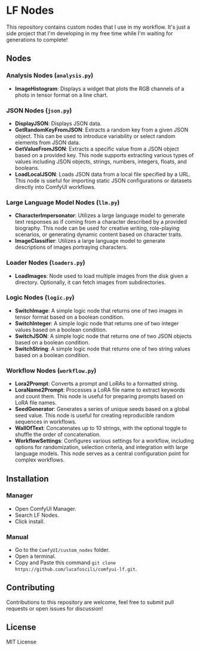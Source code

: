# LF Nodes

This repository contains custom nodes that I use in my workflow.
It's just a side project that I'm developing in my free time while I'm waiting for generations to complete!

## Nodes

### Analysis Nodes (`analysis.py`)

- **ImageHistogram**: Displays a widget that plots the RGB channels of a photo in tensor format on a line chart.

### JSON Nodes (`json.py`)

- **DisplayJSON**: Displays JSON data.
- **GetRandomKeyFromJSON**: Extracts a random key from a given JSON object. This can be used to introduce variability or select random elements from JSON data.
- **GetValueFromJSON**: Extracts a specific value from a JSON object based on a provided key. This node supports extracting various types of values including JSON objects, strings, numbers, integers, floats, and booleans.
- **LoadLocalJSON**: Loads JSON data from a local file specified by a URL. This node is useful for importing static JSON configurations or datasets directly into ComfyUI workflows.

### Large Language Model Nodes (`llm.py`)

- **CharacterImpersonator**: Utilizes a large language model to generate text responses as if coming from a character described by a provided biography. This node can be used for creative writing, role-playing scenarios, or generating dynamic content based on character traits.
- **ImageClassifier**: Utilizes a large language model to generate descriptions of images portraying characters.

### Loader Nodes (`loaders.py`)

- **LoadImages**: Node used to load multiple images from the disk given a directory. Optionally, it can fetch images from subdirectories.

### Logic Nodes (`logic.py`)

- **SwitchImage**: A simple logic node that returns one of two images in tensor format based on a boolean condition.
- **SwitchInteger**: A simple logic node that returns one of two integer values based on a boolean condition.
- **SwitchJSON**: A simple logic node that returns one of two JSON objects based on a boolean condition.
- **SwitchString**: A simple logic node that returns one of two string values based on a boolean condition.

### Workflow Nodes (`workflow.py`)

- **Lora2Prompt**: Converts a prompt and LoRAs to a formatted string.
- **LoraName2Prompt**: Processes a LoRA file name to extract keywords and count them. This node is useful for preparing prompts based on LoRA file names.
- **SeedGenerator**: Generates a series of unique seeds based on a global seed value. This node is useful for creating reproducible random sequences in workflows.
- **WallOfText**: Concatenates up to 10 strings, with the optional toggle to shuffle the order of concatenation.
- **WorkflowSettings**: Configures various settings for a workflow, including options for randomization, selection criteria, and integration with large language models. This node serves as a central configuration point for complex workflows.

## Installation

### Manager

- Open ComfyUI Manager.
- Search LF Nodes.
- Click install.

### Manual

- Go to the `ComfyUI/custom_nodes` folder.
- Open a terminal.
- Copy and Paste this command `git clone https://github.com/lucafoscili/comfyui-lf.git`.

## Contributing

Contributions to this repository are welcome, feel free to submit pull requests or open issues for discussion!

## License

MIT License
